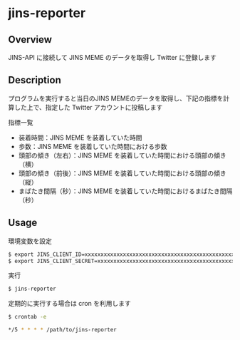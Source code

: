 # jins-reporter

## Overview
JINS-API に接続して JINS MEME のデータを取得し Twitter に登録します

## Description
プログラムを実行すると当日のJINS MEMEのデータを取得し、下記の指標を計算した上で、指定した Twitter アカウントに投稿します

指標一覧
* 装着時間：JINS MEME を装着していた時間
* 歩数：JINS MEME を装着していた時間における歩数
* 頭部の傾き（左右）：JINS MEME を装着していた時間における頭部の傾き（横）
* 頭部の傾き（前後）：JINS MEME を装着していた時間における頭部の傾き（縦）
* まばたき間隔（秒）：JINS MEME を装着していた時間におけるまばたき間隔（秒）

## Usage

環境変数を設定

```bash
$ export JINS_CLIENT_ID=xxxxxxxxxxxxxxxxxxxxxxxxxxxxxxxxxxxxxxxxxxxxxxxxxxxxxxxxxxxxxxxx
$ export JINS_CLIENT_SECRET=xxxxxxxxxxxxxxxxxxxxxxxxxxxxxxxxxxxxxxxxxxxxxxxxxxxxxxxxxxxxxxxx
```

実行

```bash
$ jins-reporter
```

定期的に実行する場合は cron を利用します

```bash
$ crontab -e
```

```bash
*/5 * * * * /path/to/jins-reporter
```